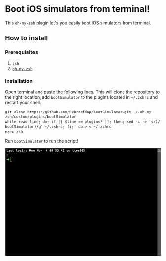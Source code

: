 # Boot iOS simulators from terminal!

This `oh-my-zsh` plugin let's you easily boot iOS simulators from terminal.

## How to install

### Prerequisites
1. `zsh`
2. [`oh-my-zsh`](https://github.com/robbyrussell/oh-my-zsh)

### Installation
Open terminal and paste the following lines. This will clone the repository to the right location, add `bootSimulator` to the plugins located in `~/.zshrc` and restart your shell.

```
git clone https://github.com/Schroefdop/bootSimulator.git ~/.oh-my-zsh/custom/plugins/bootSimulator
while read line; do; if [[ $line == plugins* ]]; then; sed -i -e 's/)/ bootSimulator)/g' ~/.zshrc; fi;  done < ~/.zshrc
exec zsh
```

Run `bootSimulator` to run the script!  

![](bootSimulator.gif)
